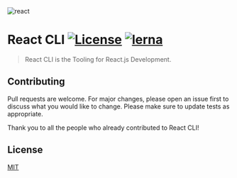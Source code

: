 <img src="https://images.ctfassets.net/x4we65bqi45q/79clZXZmtPwWzTux2YIlgn/a78c0f54e7e6369275eaac7e04933835/1_HSisLuifMO6KbLfPOKtLow.jpeg" title="react" alt="react">



# React CLI  <a href="https://www.npmjs.com/package/@react-cli-ui/cli"><img src="http://img.shields.io/npm/l/@react-cli-ui/cli.svg?sanitize=true" alt="License"></a> [![lerna](https://img.shields.io/badge/maintained%20with-lerna-cc00ff.svg)](https://lerna.js.org/) 
> React CLI is the Tooling for React.js Development.

## Contributing
Pull requests are welcome. For major changes, please open an issue first to discuss what you would like to change.
Please make sure to update tests as appropriate.

Thank you to all the people who already contributed to React CLI!

## License
[MIT](https://choosealicense.com/licenses/mit/)